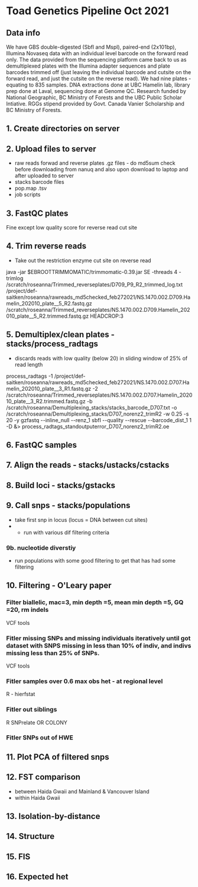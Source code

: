 # Toad Genetics Pipeline Oct 2021

## Data info
We have GBS double-digested (Sbfl and Mspl), paired-end (2x101bp), Illumina Novaseq data with an individual level barcode on the forward read only. The data provided from the sequencing platform came back to us as demultiplexed plates with the Illumina adapter sequences and plate barcodes trimmed off (just leaving the individual barcode and cutsite on the forward read, and just the cutsite on the reverse read). We had nine plates - equating to 835 samples. DNA extractions done at UBC Hamelin lab, library prep done at Laval, sequencing done at Genome QC. Research funded by National Geographic, BC Ministry of Forests and the UBC Public Scholar Intiative. RGGs stipend provided by Govt. Canada Vanier Scholarship and BC Ministry of Forests. 

## 1. Create directories on server

## 2. Upload files to server  
   - raw reads forwad and reverse plates .gz files - do md5sum check before downloading from nanuq and also upon download to laptop and after uploaded to server 
   - stacks barcode files 
   - pop.map .tsv  
   - job scripts 

## 3. FastQC plates

Fine except low quality score for reverse read cut site

## 4. Trim reverse reads

- Take out the restriction enzyme cut site on reverse read

java -jar $EBROOTTRIMMOMATIC/trimmomatic-0.39.jar SE -threads 4 -trimlog /scratch/roseanna/Trimmed_reverseplates/D709_P9_R2_trimmed_log.txt /project/def-saitken/roseanna/rawreads_md5checked_feb272021/NS.1470.002.D709.Hamelin_202010_plate__5_R2.fastq.gz /scratch/roseanna/Trimmed_reverseplates/NS.1470.002.D709.Hamelin_202010_plate__5_R2.trimmed.fastq.gz HEADCROP:3



## 5. Demultiplex/clean plates - stacks/process_radtags

- discards reads with low quality (below 20) in sliding window of 25% of read length

process_radtags -1 /project/def-saitken/roseanna/rawreads_md5checked_feb272021/NS.1470.002.D707.Hamelin_202010_plate__3_R1.fastq.gz -2 /scratch/roseanna/Trimmed_reverseplates/NS.1470.002.D707.Hamelin_202010_plate__3_R2.trimmed.fastq.gz -b /scratch/roseanna/Demultiplexing_stacks/stacks_barcode_D707.txt -o /scratch/roseanna/Demultiplexing_stacks/D707_norenz2_trimR2 -w 0.25 -s 20 -y gzfastq --inline_null --renz_1 sbfI --quality --rescue --barcode_dist_1 1 -D &> process_radtags_standoutputerror_D707_norenz2_trimR2.oe


## 6. FastQC samples

## 7. Align the reads - stacks/ustacks/cstacks

## 8. Build loci - stacks/gstacks

## 9. Call snps - stacks/populations
- take first snp in locus (locus =  DNA between cut sites)
- - run with various dif filtering criteria

### 9b.  nucleotide diverstiy 
  - run populations with some good filtering to get that has had some filtering



## 10. Filtering - O'Leary paper
  ### Filter biallelic, mac=3, min depth =5, mean min depth =5, GQ =20, rm indels
  
  VCF tools
  
  ### Fitler missing SNPs and missing individuals iteratively until got dataset with SNPS missing in less than 10% of indiv, and indivs missing less than 25% of SNPs.

  VCF tools
  
  ### Fitler samples over 0.6 max obs het - at regional level

  R - hierfstat

  ### Fitler out siblings
  
  R SNPrelate OR COLONY
  
  ### Fitler SNPs out of HWE

## 11. Plot PCA of filtered snps


## 12. FST comparison 

- between Haida Gwaii and Mainland & Vancouver Island
- within Haida Gwaii

## 13. Isolation-by-distance

## 14. Structure

## 15. FIS

## 16. Expected het





